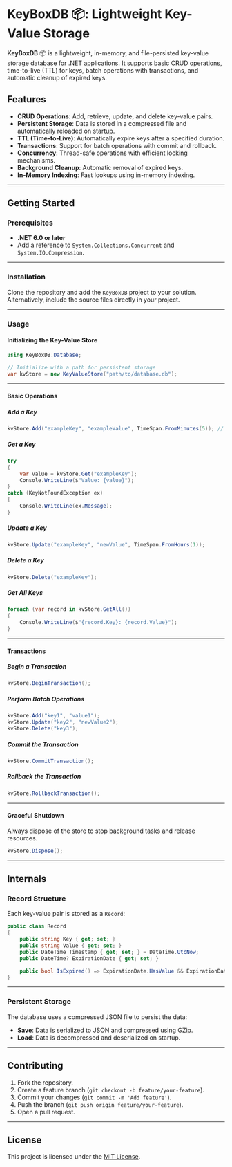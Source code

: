 # KeyBoxDB 📦: Lightweight Key-Value Storage

**KeyBoxDB** 📦 is a lightweight, in-memory, and file-persisted key-value storage database for .NET applications. It supports basic CRUD operations, time-to-live (TTL) for keys, batch operations with transactions, and automatic cleanup of expired keys.

## Features

- **CRUD Operations**: Add, retrieve, update, and delete key-value pairs.
- **Persistent Storage**: Data is stored in a compressed file and automatically reloaded on startup.
- **TTL (Time-to-Live)**: Automatically expire keys after a specified duration.
- **Transactions**: Support for batch operations with commit and rollback.
- **Concurrency**: Thread-safe operations with efficient locking mechanisms.
- **Background Cleanup**: Automatic removal of expired keys.
- **In-Memory Indexing**: Fast lookups using in-memory indexing.

---

## Getting Started

### Prerequisites

- **.NET 6.0 or later**
- Add a reference to `System.Collections.Concurrent` and `System.IO.Compression`.

---

### Installation

Clone the repository and add the `KeyBoxDB` project to your solution. Alternatively, include the source files directly in your project.

---

### Usage

#### Initializing the Key-Value Store

```csharp
using KeyBoxDB.Database;

// Initialize with a path for persistent storage
var kvStore = new KeyValueStore("path/to/database.db");
```

---

#### Basic Operations

##### Add a Key

```csharp
kvStore.Add("exampleKey", "exampleValue", TimeSpan.FromMinutes(5)); // Optional TTL
```

##### Get a Key

```csharp
try
{
    var value = kvStore.Get("exampleKey");
    Console.WriteLine($"Value: {value}");
}
catch (KeyNotFoundException ex)
{
    Console.WriteLine(ex.Message);
}
```

##### Update a Key

```csharp
kvStore.Update("exampleKey", "newValue", TimeSpan.FromHours(1));
```

##### Delete a Key

```csharp
kvStore.Delete("exampleKey");
```

##### Get All Keys

```csharp
foreach (var record in kvStore.GetAll())
{
    Console.WriteLine($"{record.Key}: {record.Value}");
}
```

---

#### Transactions

##### Begin a Transaction

```csharp
kvStore.BeginTransaction();
```

##### Perform Batch Operations

```csharp
kvStore.Add("key1", "value1");
kvStore.Update("key2", "newValue2");
kvStore.Delete("key3");
```

##### Commit the Transaction

```csharp
kvStore.CommitTransaction();
```

##### Rollback the Transaction

```csharp
kvStore.RollbackTransaction();
```

---

#### Graceful Shutdown

Always dispose of the store to stop background tasks and release resources.

```csharp
kvStore.Dispose();
```

---

## Internals

### Record Structure

Each key-value pair is stored as a `Record`:

```csharp
public class Record
{
    public string Key { get; set; }
    public string Value { get; set; }
    public DateTime Timestamp { get; set; } = DateTime.UtcNow;
    public DateTime? ExpirationDate { get; set; }

    public bool IsExpired() => ExpirationDate.HasValue && ExpirationDate.Value <= DateTime.UtcNow;
}
```

---

### Persistent Storage

The database uses a compressed JSON file to persist the data:

- **Save**: Data is serialized to JSON and compressed using GZip.
- **Load**: Data is decompressed and deserialized on startup.

---

## Contributing

1. Fork the repository.
2. Create a feature branch (`git checkout -b feature/your-feature`).
3. Commit your changes (`git commit -m 'Add feature'`).
4. Push the branch (`git push origin feature/your-feature`).
5. Open a pull request.

---

## License

This project is licensed under the [MIT License](LICENSE).
